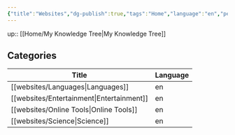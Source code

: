 ```yaml
---
{"title":"Websites","dg-publish":true,"tags":"Home","language":"en","permalink":"/home/websites/","dgPassFrontmatter":true}
---
```


up:: [[Home/My Knowledge Tree\|My Knowledge Tree]]

## Categories
| Title                                        | Language |
| -------------------------------------------- | -------- |
| [[websites/Languages\|Languages]]         | en       |
| [[websites/Entertainment\|Entertainment]] | en       |
| [[websites/Online Tools\|Online Tools]]   | en       |
| [[websites/Science\|Science]]             | en       |

